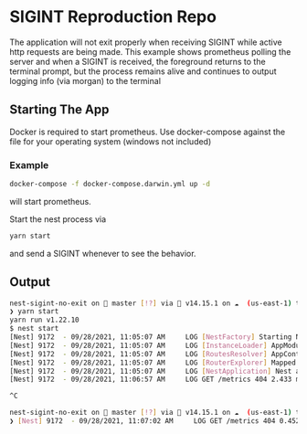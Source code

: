 # SIGINT Reproduction Repo

The application will not exit properly when receiving SIGINT while active http requests are being made. This example shows prometheus polling the server
and when a SIGINT is received, the foreground returns to the terminal prompt, but the process remains alive and continues to output logging info (via morgan)
to the terminal

## Starting The App

Docker is required to start prometheus. Use docker-compose against the file for your operating system (windows not included)

### Example

```bash
docker-compose -f docker-compose.darwin.yml up -d
```

will start prometheus.

Start the nest process via

```bash
yarn start
```

and send a SIGINT whenever to see the behavior.

## Output

```bash
nest-sigint-no-exit on  master [!?] via  v14.15.1 on ☁️  (us-east-1) took 3s
❯ yarn start
yarn run v1.22.10
$ nest start
[Nest] 9172  - 09/28/2021, 11:05:07 AM     LOG [NestFactory] Starting Nest application...
[Nest] 9172  - 09/28/2021, 11:05:07 AM     LOG [InstanceLoader] AppModule dependencies initialized +26ms
[Nest] 9172  - 09/28/2021, 11:05:07 AM     LOG [RoutesResolver] AppController {/}: +5ms
[Nest] 9172  - 09/28/2021, 11:05:07 AM     LOG [RouterExplorer] Mapped {/, GET} route +2ms
[Nest] 9172  - 09/28/2021, 11:05:07 AM     LOG [NestApplication] Nest application successfully started +2ms
[Nest] 9172  - 09/28/2021, 11:06:57 AM     LOG GET /metrics 404 2.433 ms - 70

^C

nest-sigint-no-exit on  master [!?] via  v14.15.1 on ☁️  (us-east-1) took 1m56s
❯ [Nest] 9172  - 09/28/2021, 11:07:02 AM     LOG GET /metrics 404 0.452 ms - 70
```
